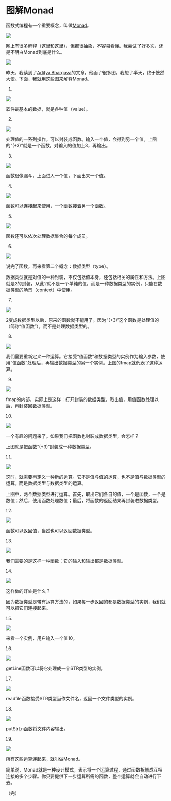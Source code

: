 # 图解Monad

函数式编程有一个重要概念，叫做[Monad](https://en.wikipedia.org/wiki/Monad_%28functional_programming%29)。

![](http://www.ruanyifeng.com/blogimg/asset/2015/bg2015071601.jpg)

网上有很多解释（[这里](http://stackoverflow.com/questions/2704652/monad-in-plain-english-for-the-oop-programmer-with-no-fp-background)和[这里](http://stackoverflow.com/questions/44965/what-is-a-monad)），但都很抽象，不容易看懂。我尝试了好多次，还是不明白Monad到底是什么。

![](http://www.ruanyifeng.com/blogimg/asset/2015/bg2015071602.jpg)

昨天，我读到了[Aditya Bhargava](http://adit.io/posts/2013-04-17-functors,_applicatives,_and_monads_in_pictures.html)的文章，他画了很多图。我想了半天，终于恍然大悟。下面，我就用这些图来解释Monad。

1.

![](http://www.ruanyifeng.com/blogimg/asset/2015/bg2015071603.png)

软件最基本的数据，就是各种值（value）。

2.

![](http://www.ruanyifeng.com/blogimg/asset/2015/bg2015071604.png)

处理值的一系列操作，可以封装成函数。输入一个值，会得到另一个值。上图的“(+3)”就是一个函数，对输入的值加上3，再输出。

3.

![](http://www.ruanyifeng.com/blogimg/asset/2015/bg2015071605.png)

函数很像漏斗，上面进入一个值，下面出来一个值。

4.

![](http://www.ruanyifeng.com/blogimg/asset/2015/bg2015071606.png)

函数可以连接起来使用，一个函数接着另一个函数。

5.

![](http://www.ruanyifeng.com/blogimg/asset/2015/bg2015071607.png)

函数还可以依次处理数据集合的每个成员。

6.

![](http://www.ruanyifeng.com/blogimg/asset/2015/bg2015071608.png)

说完了函数，再来看第二个概念：数据类型（type）。

数据类型就是对值的一种封装，不仅包括值本身，还包括相关的属性和方法。上图就是2的封装，从此2就不是一个单纯的值，而是一种数据类型的实例，只能在数据类型的场景（context）中使用。

7.

![](http://www.ruanyifeng.com/blogimg/asset/2015/bg2015071609.png)

2变成数据类型以后，原来的函数就不能用了。因为“(+3)”这个函数是处理值的（简称“值函数”），而不是处理数据类型的。

8.

![](http://www.ruanyifeng.com/blogimg/asset/2015/bg2015071610.png)

我们需要重新定义一种运算。它接受“值函数”和数据类型的实例作为输入参数，使用“值函数”处理后，再输出数据类型的另一个实例。上图的fmap就代表了这种运算。

9.

![](http://www.ruanyifeng.com/blogimg/asset/2015/bg2015071611.png)

fmap的内部，实际上是这样：打开封装的数据类型，取出值，用值函数处理以后，再封装回数据类型。

10.

![](http://www.ruanyifeng.com/blogimg/asset/2015/bg2015071612.png)

一个有趣的问题来了。如果我们把函数也封装成数据类型，会怎样？

上图就是把函数“(+3)”封装成一种数据类型。

11.

![](http://www.ruanyifeng.com/blogimg/asset/2015/bg2015071613.png)

这时，就需要再定义一种新的运算。它不是值与值的运算，也不是值与数据类型的运算，而是数据类型与数据类型的运算。

上图中，两个数据类型进行运算。首先，取出它们各自的值，一个是函数，一个是数值；然后，使用函数处理数值；最后，将函数的返回结果再封装进数据类型。

12.

![](http://www.ruanyifeng.com/blogimg/asset/2015/bg2015071614.png)

函数可以返回值，当然也可以返回数据类型。

13.

![](http://www.ruanyifeng.com/blogimg/asset/2015/bg2015071615.png)

我们需要的是这样一种函数：它的输入和输出都是数据类型。

14.

![](http://www.ruanyifeng.com/blogimg/asset/2015/bg2015071616.png)

这样做的好处是什么？

因为数据类型是带有运算方法的，如果每一步返回的都是数据类型的实例，我们就可以把它们连接起来。

15.

![](http://www.ruanyifeng.com/blogimg/asset/2015/bg2015071617.png)

来看一个实例，用户输入一个值10。

16.

![](http://www.ruanyifeng.com/blogimg/asset/2015/bg2015071618.png)

getLine函数可以将它处理成一个STR类型的实例。

17.

![](http://www.ruanyifeng.com/blogimg/asset/2015/bg2015071619.png)

readfile函数接受STR类型当作文件名，返回一个文件类型的实例。

18.

![](http://www.ruanyifeng.com/blogimg/asset/2015/bg2015071620.png)

putStrLn函数将文件内容输出。

19.

![](http://www.ruanyifeng.com/blogimg/asset/2015/bg2015071621.png)

所有这些运算连起来，就叫做Monad。

简单说，Monad就是一种设计模式，表示将一个运算过程，通过函数拆解成互相连接的多个步骤。你只要提供下一步运算所需的函数，整个运算就会自动进行下去。

（完）